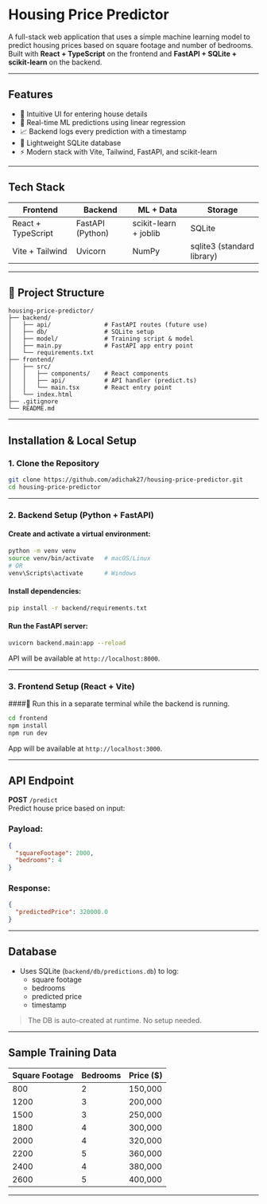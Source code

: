 
# Housing Price Predictor

A full-stack web application that uses a simple machine learning model to predict housing prices based on square footage and number of bedrooms. Built with **React + TypeScript** on the frontend and **FastAPI + SQLite + scikit-learn** on the backend.

---

## Features

- 🧾 Intuitive UI for entering house details
- 🧠 Real-time ML predictions using linear regression
- 📈 Backend logs every prediction with a timestamp
- 💾 Lightweight SQLite database
- ⚡ Modern stack with Vite, Tailwind, FastAPI, and scikit-learn

---

## Tech Stack

| Frontend        | Backend         | ML + Data        | Storage      |
|-----------------|------------------|------------------|--------------|
| React + TypeScript | FastAPI (Python) | scikit-learn + joblib | SQLite       |
| Vite + Tailwind | Uvicorn          | NumPy            | sqlite3 (standard library) |

---

## 📁 Project Structure

```
housing-price-predictor/
├── backend/
│   ├── api/               # FastAPI routes (future use)
│   ├── db/                # SQLite setup
│   ├── model/             # Training script & model
│   ├── main.py            # FastAPI app entry point
│   └── requirements.txt
├── frontend/
│   ├── src/
│   │   ├── components/    # React components
│   │   ├── api/           # API handler (predict.ts)
│   │   └── main.tsx       # React entry point
│   └── index.html
├── .gitignore
└── README.md
```

---

## Installation & Local Setup

### 1. Clone the Repository

```bash
git clone https://github.com/adichak27/housing-price-predictor.git
cd housing-price-predictor
```

---

### 2. Backend Setup (Python + FastAPI)

#### Create and activate a virtual environment:

```bash
python -m venv venv
source venv/bin/activate   # macOS/Linux
# OR
venv\Scripts\activate      # Windows
```

#### Install dependencies:

```bash
pip install -r backend/requirements.txt
```

#### Run the FastAPI server:

```bash
uvicorn backend.main:app --reload
```

API will be available at `http://localhost:8000`.

---

### 3. Frontend Setup (React + Vite)
####🔁 Run this in a separate terminal while the backend is running.

```bash
cd frontend
npm install
npm run dev
```

App will be available at `http://localhost:3000`.

---

## API Endpoint

**POST** `/predict`  
Predict house price based on input:

### Payload:
```json
{
  "squareFootage": 2000,
  "bedrooms": 4
}
```

### Response:
```json
{
  "predictedPrice": 320000.0
}
```

---

## Database

- Uses SQLite (`backend/db/predictions.db`) to log:
  - square footage
  - bedrooms
  - predicted price
  - timestamp

> The DB is auto-created at runtime. No setup needed.

---

## Sample Training Data

| Square Footage | Bedrooms | Price ($) |
|----------------|----------|-----------|
| 800            | 2        | 150,000   |
| 1200           | 3        | 200,000   |
| 1500           | 3        | 250,000   |
| 1800           | 4        | 300,000   |
| 2000           | 4        | 320,000   |
| 2200           | 5        | 360,000   |
| 2400           | 4        | 380,000   |
| 2600           | 5        | 400,000   |

---
